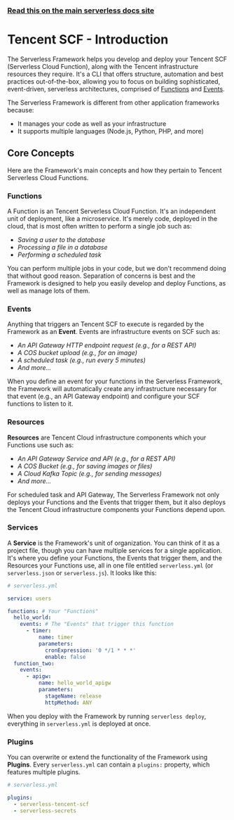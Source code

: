 <!--
title: Tencent Cloud - Serverless Cloud Function (SCF) Guide - Introduction | Serverless Framework
menuText: Intro
menuOrder: 1
description: An introduction to using Tencent Cloud's Serverless Cloud Function (SCF) with the Serverless Framework.
layout: Doc
-->

<!-- DOCS-SITE-LINK:START automatically generated  -->

### [Read this on the main serverless docs site](https://www.serverless.com/framework/docs/providers/tencent/guide/intro/)

<!-- DOCS-SITE-LINK:END -->

# Tencent SCF - Introduction

The Serverless Framework helps you develop and deploy your Tencent SCF (Serverless Cloud Function), along with the Tencent infrastructure resources they require. It's a CLI that offers structure, automation and best practices out-of-the-box, allowing you to focus on building sophisticated, event-driven, serverless architectures, comprised of [Functions](#functions) and [Events](#events).

The Serverless Framework is different from other application frameworks because:

- It manages your code as well as your infrastructure
- It supports multiple languages (Node.js, Python, PHP, and more)

## Core Concepts

Here are the Framework's main concepts and how they pertain to Tencent Serverless Cloud Functions.

### Functions

A Function is an Tencent Serverless Cloud Function. It's an independent unit of deployment, like a microservice. It's merely code, deployed in the cloud, that is most often written to perform a single job such as:

- _Saving a user to the database_
- _Processing a file in a database_
- _Performing a scheduled task_

You can perform multiple jobs in your code, but we don't recommend doing that without good reason. Separation of concerns is best and the Framework is designed to help you easily develop and deploy Functions, as well as manage lots of them.

### Events

Anything that triggers an Tencent SCF to execute is regarded by the Framework as an **Event**. Events are infrastructure events on SCF such as:

- _An API Gateway HTTP endpoint request (e.g., for a REST API)_
- _A COS bucket upload (e.g., for an image)_
- _A scheduled task (e.g., run every 5 minutes)_
- _And more..._

When you define an event for your functions in the Serverless Framework, the Framework will automatically create any infrastructure necessary for that event (e.g., an API Gateway endpoint) and configure your SCF functions to listen to it.

### Resources

**Resources** are Tencent Cloud infrastructure components which your Functions use such as:

- _An API Gateway Service and API (e.g., for a REST API)_
- _A COS Bucket (e.g., for saving images or files)_
- _A Cloud Kafka Topic (e.g., for sending messages)_
- _And more..._

For scheduled task and API Gateway, The Serverless Framework not only deploys your Functions and the Events that trigger them, but it also deploys the Tencent Cloud infrastructure components your Functions depend upon.

### Services

A **Service** is the Framework's unit of organization. You can think of it as a project file, though you can have multiple services for a single application. It's where you define your Functions, the Events that trigger them, and the Resources your Functions use, all in one file entitled `serverless.yml` (or `serverless.json` or `serverless.js`). It looks like this:

```yml
# serverless.yml

service: users

functions: # Your "Functions"
  hello_world:
    events: # The "Events" that trigger this function
      - timer:
          name: timer
          parameters:
            cronExpression: '0 */1 * * *'
            enable: false
  function_two:
    events:
      - apigw:
          name: hello_world_apigw
          parameters:
            stageName: release
            httpMethod: ANY
```

When you deploy with the Framework by running `serverless deploy`, everything in `serverless.yml` is deployed at once.

### Plugins

You can overwrite or extend the functionality of the Framework using **Plugins**. Every `serverless.yml` can contain a `plugins:` property, which features multiple plugins.

```yml
# serverless.yml

plugins:
  - serverless-tencent-scf
  - serverless-secrets
```
